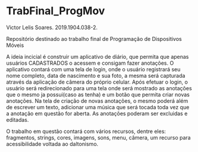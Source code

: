 # TrabFinal_ProgMov

Victor Lelis Soares.
2019.1904.038-2.

Repositório destinado ao trabalho final de Programação de Dispositivos Móveis

A ideia incicial é construir um aplicativo de diário, que permita que apenas usuários CADASTRADOS o acessem e consigam fazer anotações.
O aplicativo contará com uma tela de login, onde o usuário registrará seu nome completo, data de nascimento e sua foto, a mesma será capturada através da aplicação de câmera do próprio celular.
Após efetuar o login, o usuário será redirecionado para uma tela onde será mostrado as anotações que o mesmo ja possui(caso as tenha) e um botão que permita criar novas anotações.
Na tela de criação de novas anotações, o mesmo poderá além de escrever um texto, adicionar uma música que será tocada toda vez que a anotação em questão for aberta.
As anotações poderam ser excluidas e editadas.

O trabalho em questão contará com vários recursos, dentre eles: fragmentos, strings, cores, imagens, sons, menu, câmera, um recurso para acessibilidade voltada ao daltonismo.
